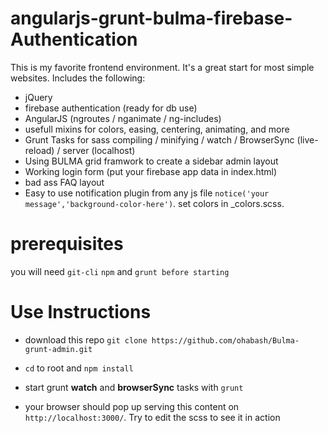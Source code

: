 # angularjs-grunt-bulma-firebase-Authentication

This is my favorite frontend environment. It's a great start for most simple websites. Includes the following:

 * jQuery
 * firebase authentication (ready for db use)
 * AngularJS (ngroutes / nganimate / ng-includes)
 * usefull mixins for colors, easing, centering, animating, and more
 * Grunt Tasks for sass compiling / minifying / watch / BrowserSync (live-reload) / server (localhost)
 * Using BULMA grid framwork to create a sidebar admin layout
 * Working login form (put your firebase app data in index.html)
 * bad ass FAQ layout
 * Easy to use notification plugin from any js file `notice('your message','background-color-here')`. set colors in _colors.scss.

# prerequisites
you will need `git-cli` `npm` and `grunt before starting`


# Use Instructions

* download this repo `git clone https://github.com/ohabash/Bulma-grunt-admin.git`

* `cd` to root and `npm install`

* start grunt __watch__ and __browserSync__ tasks with `grunt`

* your browser should pop up serving this content on `http://localhost:3000/`. Try to edit the scss to see it in action


